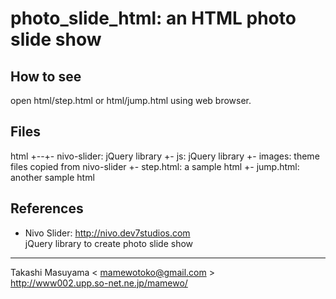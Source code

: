 photo_slide_html: an HTML photo slide show
=======================================================

How to see
----------

open html/step.html or html/jump.html using web browser.


Files
-----

 html
  +--+- nivo-slider: jQuery library
     +- js: jQuery library
     +- images: theme files copied from nivo-slider
     +- step.html: a sample html
     +- jump.html: another sample html

References
----------

* Nivo Slider: http://nivo.dev7studios.com  
  jQuery library to create photo slide show

----
Takashi Masuyama < mamewotoko@gmail.com >  
http://www002.upp.so-net.ne.jp/mamewo/
